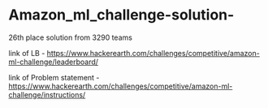 # Amazon_ml_challenge-solution-
26th place solution from 3290 teams

link of LB - https://www.hackerearth.com/challenges/competitive/amazon-ml-challenge/leaderboard/

link of Problem statement - https://www.hackerearth.com/challenges/competitive/amazon-ml-challenge/instructions/
